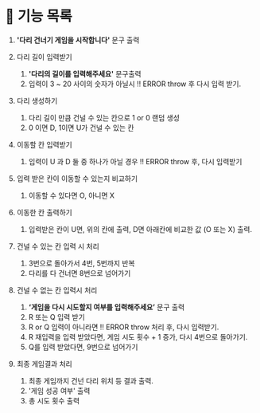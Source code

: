 # 📄 기능 목록

1. **'다리 건너기 게임을 시작합니다'** 문구 출력

2. 다리 길이 입력받기
   1. **'다리의 길이를 입력해주세요'** 문구출력
   2. 입력이 3 ~ 20 사이의 숫자가 아닐시 ‼️ ERROR throw 후 다시 입력 받기.
3. 다리 생성하기
   1. 다리 길이 만큼 건널 수 있는 칸으로 1 or 0 랜덤 생성
   2. 0 이면 D, 1이면 U가 건널 수 있는 칸
4. 이동할 칸 입력받기
   1. 입력이 U 과 D 둘 중 하나가 아닐 경우 ‼️ ERROR throw 후, 다시 입력받기
5. 입력 받은 칸이 이동할 수 있는지 비교하기
   1. 이동할 수 있다면 O, 아니면 X
6. 이동한 칸 출력하기

   1. 입력받은 칸이 U면, 위의 칸에 출력, D면 아래칸에 비교한 값 (O 또는 X) 출력.

7. 건널 수 있는 칸 입력 시 처리
   1. 3번으로 돌아가서 4번, 5번까지 반복
   2. 다리를 다 건너면 8번으로 넘어가기
8. 건널 수 없는 칸 입력시 처리

   1. **‘게임을 다시 시도할지 여부를 입력해주세요’** 문구 출력
   2. R 또는 Q 입력 받기
   3. R or Q 입력이 아니라면 ‼️ ERROR throw 처리 후, 다시 입력받기.
   4. R 재입력을 입력 받았다면, 게임 시도 횟수 + 1 증가, 다시 4번으로 돌아가기.
   5. Q를 입력 받았다면, 9번으로 넘어가기

9. 최종 게임결과 처리
   1. 최종 게임까지 건넌 다리 위치 등 결과 출력.
   2. '게임 성공 여부' 출력
   3. 총 시도 횟수 출력
